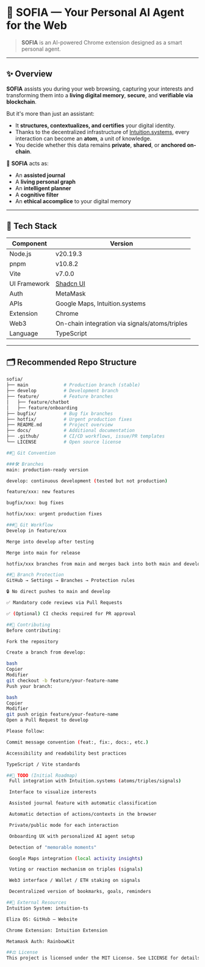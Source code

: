 # 🧠 SOFIA — Your Personal AI Agent for the Web

> **SOFIA** is an AI-powered Chrome extension designed as a smart personal agent.

---

## ✨ Overview

**SOFIA** assists you during your web browsing, capturing your interests and transforming them into a **living digital memory**, **secure**, and **verifiable via blockchain**.

But it's more than just an assistant:
- It **structures, contextualizes, and certifies** your digital identity.
- Thanks to the decentralized infrastructure of [Intuition.systems](https://www.intuition.systems/), every interaction can become an **atom**, a unit of knowledge.
- You decide whether this data remains **private**, **shared**, or **anchored on-chain**.

🧭 **SOFIA** acts as:
- An **assisted journal**
- A **living personal graph**
- An **intelligent planner**
- A **cognitive filter**
- An **ethical accomplice** to your digital memory

---

## 🧰 Tech Stack

| Component        | Version       |
|------------------|---------------|
| Node.js          | v20.19.3      |
| pnpm             | v10.8.2       |
| Vite             | v7.0.0        |
| UI Framework     | [Shadcn UI](https://ui.shadcn.com/) |
| Auth             | MetaMask |
| APIs             | Google Maps, Intuition.systems |
| Extension        | Chrome |
| Web3             | On-chain integration via signals/atoms/triples |
| Language         | TypeScript    |

---

## 🗂️ Recommended Repo Structure

```bash
sofia/
├── main             # Production branch (stable)
├── develop          # Development branch
├── feature/         # Feature branches
│   ├── feature/chatbot
│   ├── feature/onboarding
├── bugfix/          # Bug fix branches
├── hotfix/          # Urgent production fixes
├── README.md        # Project overview
├── docs/            # Additional documentation
├── .github/         # CI/CD workflows, issue/PR templates
└── LICENSE          # Open source license

##🌳 Git Convention

###🛠 Branches
main: production-ready version

develop: continuous development (tested but not production)

feature/xxx: new features

bugfix/xxx: bug fixes

hotfix/xxx: urgent production fixes

###🔄 Git Workflow
Develop in feature/xxx

Merge into develop after testing

Merge into main for release

hotfix/xxx branches from main and merges back into both main and develop

##🔐 Branch Protection
GitHub → Settings → Branches → Protection rules

🔒 No direct pushes to main and develop

✅ Mandatory code reviews via Pull Requests

✅ (Optional) CI checks required for PR approval

##🤝 Contributing
Before contributing:

Fork the repository

Create a branch from develop:

bash
Copier
Modifier
git checkout -b feature/your-feature-name
Push your branch:

bash
Copier
Modifier
git push origin feature/your-feature-name
Open a Pull Request to develop

Please follow:

Commit message convention (feat:, fix:, docs:, etc.)

Accessibility and readability best practices

TypeScript / Vite standards

##📌 TODO (Initial Roadmap)
 Full integration with Intuition.systems (atoms/triples/signals)

 Interface to visualize interests

 Assisted journal feature with automatic classification

 Automatic detection of actions/contexts in the browser

 Private/public mode for each interaction

 Onboarding UX with personalized AI agent setup

 Detection of "memorable moments"

 Google Maps integration (local activity insights)

 Voting or reaction mechanism on triples (signals)

 Web3 interface / Wallet / ETH staking on signals

 Decentralized version of bookmarks, goals, reminders

##🔗 External Resources
Intuition System: intuition-ts

Eliza OS: GitHub – Website

Chrome Extension: Intuition Extension

Metamask Auth: RainbowKit

##⚖️ License
This project is licensed under the MIT License. See LICENSE for details.
